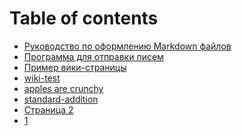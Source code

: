 # Table of contents

* [Руководство по оформлению Markdown файлов](README.md)
* [Программа для отправки писем](programma-dlya-otpravki-pisem.md)
* [Пример вики-страницы](<Пример вики-страницы.md>)
* [wiki-test](<README (1) (1).md>)
* [apples are crunchy](<apples are crunchy.md>)
* [standard-addition](standard-addition.md)
* [Страница 2](<Страница 2.md>)
* [1](<README (1).md>)

